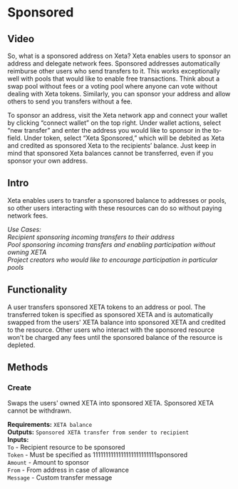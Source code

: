 # Sponsored

## Video
So, what is a sponsored address on Xeta? Xeta enables users to sponsor an address and delegate network fees. Sponsored addresses automatically reimburse other users who send transfers to it. This works exceptionally well with pools that would like to enable free transactions. Think about a swap pool without fees or a voting pool where anyone can vote without dealing with Xeta tokens. Similarly, you can sponsor your address and allow others to send you transfers without a fee.

To sponsor an address, visit the Xeta network app and connect your wallet by clicking “connect wallet” on the top right. Under wallet actions, select “new transfer” and enter the address you would like to sponsor in the to-field. Under token, select “Xeta Sponsored,” which will be debited as Xeta and credited as sponsored Xeta to the recipients’ balance. Just keep in mind that sponsored Xeta balances cannot be transferred, even if you sponsor your own address.

## Intro
Xeta enables users to transfer a sponsored balance to addresses or pools, so other users interacting with these resources can do so without paying network fees.

*Use Cases:  
Recipient sponsoring incoming transfers to their address  
Pool sponsoring incoming transfers and enabling participation without owning XETA  
Project creators who would like to encourage participation in particular pools*

## Functionality
A user transfers sponsored XETA tokens to an address or pool. The transferred token is specified as sponsored XETA and is automatically swapped from the users' XETA balance into sponsored XETA and credited to the resource. Other users who interact with the sponsored resource won't be charged any fees until the sponsored balance of the resource is depleted.

## Methods

### Create
Swaps the users' owned XETA into sponsored XETA. Sponsored XETA cannot be withdrawn.

**Requirements:** `XETA balance`  
**Outputs:** `Sponsored XETA transfer from sender to recipient`  
**Inputs:**  
`To` - Recipient resource to be sponsored  
`Token` - Must be specified as 1111111111111111111111111sponsored  
`Amount` - Amount to sponsor  
`From` - From address in case of allowance  
`Message` - Custom transfer message  

<div style="page-break-after: always; visibility: hidden">\pagebreak</div>
